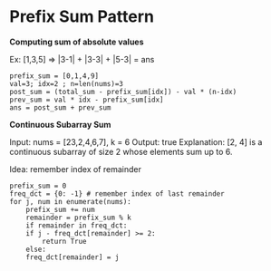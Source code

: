 # Prefix Sum Pattern

**Computing sum of absolute values**

Ex: [1,3,5] => |3-1| + |3-3| + |5-3| = ans

```
prefix_sum = [0,1,4,9]
val=3; idx=2 ; n=len(nums)=3
post_sum = (total_sum - prefix_sum[idx]) - val * (n-idx)
prev_sum = val * idx - prefix_sum[idx]
ans = post_sum + prev_sum
```

**Continuous Subarray Sum**

Input: nums = [23,2,4,6,7], k = 6
Output: true
Explanation: [2, 4] is a continuous subarray of size 2 whose elements sum up to 6.


Idea: remember index of remainder


```{python}
prefix_sum = 0
freq_dct = {0: -1} # remember index of last remainder
for j, num in enumerate(nums):
    prefix_sum += num
    remainder = prefix_sum % k
    if remainder in freq_dct:
	if j - freq_dct[remainder] >= 2:
	    return True
    else:
	freq_dct[remainder] = j
```

